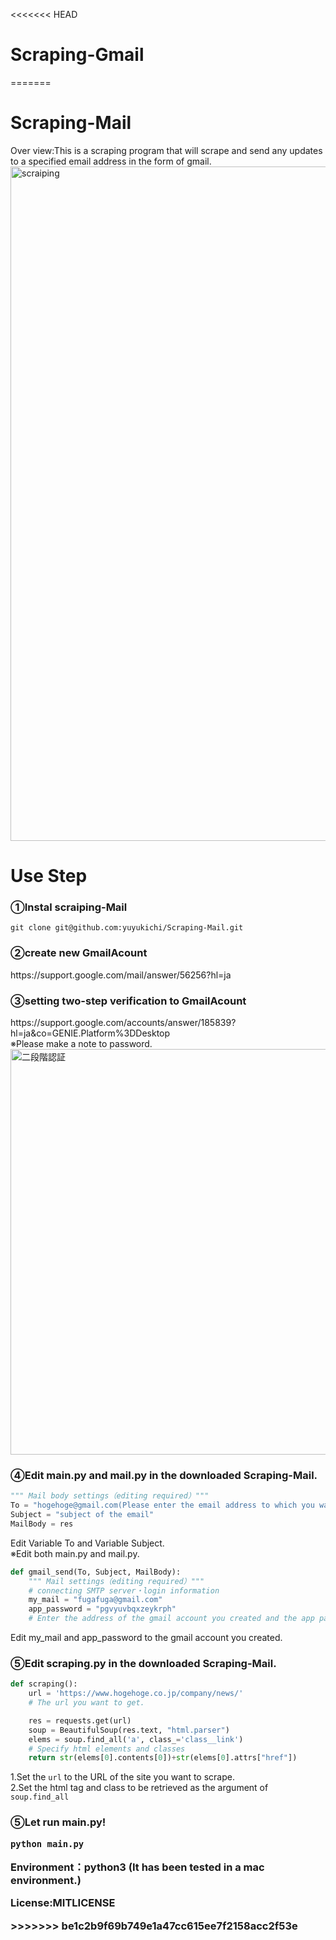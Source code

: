 <<<<<<< HEAD
# Scraping-Gmail
=======
# Scraping-Mail
Over view:This is a scraping program that will scrape and send any updates to a specified email address in the form of gmail.
<img width="1079" alt="scraiping" src="https://user-images.githubusercontent.com/66237437/130757792-4d9afa28-6ff0-4651-b02c-fd29b61ad7d0.png">

<h1>Use Step</h1>
<h3>①Instal scraiping-Mail</h3>

```
git clone git@github.com:yuyukichi/Scraping-Mail.git
```
<h3>②create new GmailAcount</h3>
https://support.google.com/mail/answer/56256?hl=ja
<h3>③setting two-step verification to GmailAcount</h3>
https://support.google.com/accounts/answer/185839?hl=ja&co=GENIE.Platform%3DDesktop<br>
※Please make a note to password.
<img width="649" alt="二段階認証" src="https://user-images.githubusercontent.com/66237437/130762052-7983a8b5-6a92-43c1-84a1-b06d42f6cd45.png">
<h3>④Edit main.py and mail.py in the downloaded Scraping-Mail.</h3>

``` mail.py
""" Mail body settings（editing required）"""
To = "hogehoge@gmail.com(Please enter the email address to which you want to send the file.)"
Subject = "subject of the email"
MailBody = res
```
Edit Variable To and Variable Subject.<br>
※Edit both main.py and mail.py.

``` mail.py
def gmail_send(To, Subject, MailBody):
    """ Mail settings（editing required）"""
    # connecting SMTP server・login information
    my_mail = "fugafuga@gmail.com"
    app_password = "pgvyuvbqxzeykrph"
    # Enter the address of the gmail account you created and the app password.
```
Edit my_mail and app_password to the gmail account you created.

<h3>⑤Edit scraping.py in the downloaded Scraping-Mail.</h3>

``` scraping.py
def scraping():
    url = 'https://www.hogehoge.co.jp/company/news/'
    # The url you want to get.

    res = requests.get(url)
    soup = BeautifulSoup(res.text, "html.parser")
    elems = soup.find_all('a', class_='class__link')
    # Specify html elements and classes
    return str(elems[0].contents[0])+str(elems[0].attrs["href"])
```
1.Set the ``url`` to the URL of the site you want to scrape.<br>
2.Set the html tag and class to be retrieved as the argument of ``soup.find_all``

<h3>⑤Let run main.py!
    
``` 
python main.py
```
   
Environment：python3
(It has been tested in a mac environment.)
<p>License:MITLICENSE</p>
>>>>>>> be1c2b9f69b749e1a47cc615ee7f2158acc2f53e
